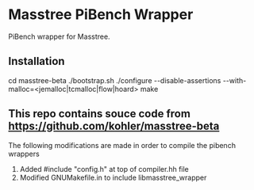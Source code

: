 # Masstree PiBench Wrapper

PiBench wrapper for Masstree.

## Installation
cd masstree-beta
./bootstrap.sh
./configure --disable-assertions --with-malloc=<jemalloc|tcmalloc|flow|hoard>
make


## This repo contains souce code from https://github.com/kohler/masstree-beta
The following modifications are made in order to compile the pibench wrappers
1. Added #include "config.h" at top of compiler.hh file
2. Modified GNUMakefile.in to include libmasstree_wrapper